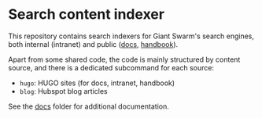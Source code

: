 # Search content indexer

This repository contains search indexers for Giant Swarm's search engines, both internal (intranet) and public ([docs](https://docs.giantswarm.io/), [handbook](https://handbook.giantswarm.io/)).

Apart from some shared code, the code is mainly structured by content source, and there is a dedicated subcommand for each source:

- `hugo`: HUGO sites (for docs, intranet, handbook)
- `blog`: Hubspot blog articles

See the [docs](docs/) folder for additional documentation.

